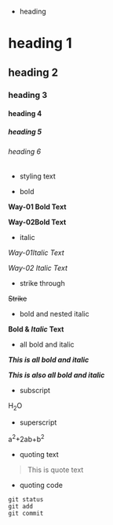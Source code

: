 - heading

# heading 1

## heading 2

### heading 3

#### heading 4

##### heading 5

###### heading 6

- styling text

- bold

**Way-01 Bold Text**

**Way-02Bold Text**

- italic

_Way-01Italic Text_

_Way-02 Italic Text_

- strike through

~~Strike~~

- bold and nested italic

**Bold & _Italic_ Text**

- all bold and italic

**_This is all bold and italic_**

**_This is also all bold and italic_**

- subscript

H<sub>2</sub>O

- superscript

a<sup>2</sup>+2ab+b<sup>2</sup>

- quoting text

>This is quote text

- quoting code

```
git status
git add
git commit
```

